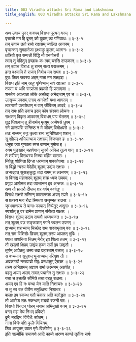 ```yaml
---
title: 003 Viradha attacks Sri Rama and Lakshmana
title_english: 003 Viradha attacks Sri Rama and Lakshmana

---
```

<div class="audioEmbed"  caption="श्रीराम-हरिसीताराममूर्ति-घनपाठिभ्यां वचनम्" src="https://archive.org/download/Ramayana-recitation-Sriram-harisItArAmamUrti-Ghanapaati-v2/Kanda_3/Kanda_3_ARK-003-Rama_Viradha_Yudhdham.mp3"></div>

अथ उवाच पुनर् वाक्यम् विराधः पूरयन् वनम् ।  
पृच्छतो मम हि ब्रूतम् कौ युवाम् क्व गमिष्यथः ॥ ३-३-१  
तम् उवाच ततो रामो राक्षसम् ज्वलित आननम् ।  
पृच्छन्तम् सुमहातेजा इक्ष्वाकु कुलम् आत्मनः ॥ ३-३-२  
क्षत्रियौ वृत्त सम्पन्नौ विद्धि नौ वनगोचरौ ।  
त्वाम् तु वेदितुम् इच्छावः कः त्वम् चरसि दण्डकान् ॥ ३-३-३  
तम् उवाच विराधः तु रामम् सत्य पराक्रमम् ।  
हन्त वक्ष्यामि ते राजन् निबोध मम राघव ॥ ३-३-४  
पुत्रः किल जवस्य अहम् माता मम शतह्रदा ।  
विराध इति माम् आहुः पृथिव्याम् सर्व राक्षसाः ॥ ३-३-५  
तपसा च अभि सम्प्राप्ता ब्रह्मणो हि प्रसादजा ।  
शस्त्रेण अवध्यता लोके अच्छेद्य अभेद्यत्वम् एव च ॥ ३-३-६  
उत्सृज्य प्रमदाम् एनाम् अनपेक्षौ यथा आगतम् ।  
त्वरमाणौ पलायेथाम् न वाम् जीवितम् आददे ॥ ३-३-७  
तम् रामः प्रति उवाच इदम् कोप संरक्त लोचनः ।  
राक्षसम् विकृत आकारम् विराधम् पाप चेतसम् ॥ ३-३-८  
क्षुद्र धिक्त्वाम् तु हीनार्थम् मृत्युम् अन्वेषसे ध्रुवम् ।  
रणे प्राप्स्यसि सन्तिष्ठ न मे जीवन् विमोक्ष्यसे ॥ ३-३-९  
ततः सज्यम् धनुः कृत्वा रामः सुनिशितान् शरान् ।  
सु शीघ्रम् अभिसन्धाय राक्षसम् निजघान ह ॥ ३-३-१०  
धनुषा ज्या गुणवता सप्त बाणान् मुमोच ह ।  
रुक्म पुङ्खान् महावेगान् सुपर्ण अनिल तुल्य गान् ॥ ३-३-११  
ते शरीरम् विराधस्य भित्त्वा बर्हिण वाससः ।  
निपेतुः शोणिता दिग्धा धरण्याम् पावकोपमाः ॥ ३-३-१२  
स विद्धो न्यस्य वैदेहीम् शूलम् उद्यंय राक्षसः ।  
अभ्यद्रवत् सुसङ्क्रुद्धः तदा रामम् स लक्ष्मणम् ॥ ३-३-१३  
स विनद्य महानादम् शूलम् शक्र ध्वज उपमम् ।  
प्रगृह्य अशोभत तदा व्यात्तानन इव अन्तकः ॥ ३-३-१४  
अथ तौ भ्रातरौ दीप्तम् शर वर्षम् ववर्षतुः ।  
विराधे राक्षसे तस्मिन् कालान्तक अयम् उपमे ॥ ३-३-१५  
स प्रहस्य महा रौद्रः स्थित्वा अजृम्भत राक्षसः ।  
जृम्भमाणस्य ते बाणाः कायात् निष्पेतुर् अशुगाः ॥ ३-३-१६  
स्पर्शात् तु वर दानेन प्राणान् संरोध्य राक्षसः ।  
विराधः शूलम् उद्यंय राघवौ अभ्यधावत ॥ ३-३-१७  
तत् शूलम् वज्र सङ्काशम् गगने ज्वलन उपमम् ।  
द्वाभ्याम् शराभ्याम् चिच्छेद रामः शस्त्रभृताम् वरः ॥ ३-३-१८  
तत् राम विशिखैः छिन्नम् शूलम् तस्य आपतत् भुविः ।  
पपात अशनिना चिन्नम् मेरोर् इव शिला तलम् ॥ ३-३-१९  
तौ खड्गौ क्षिप्रम् उद्यंय कृष्ण सर्पौ इव उद्यतौ ।  
तूर्णम् आपेततुः तस्य तदा प्रहारताम् बलात् ॥ ३-३-२०  
स वध्यमान सुभृशम् भुजाभ्याम् परिगृह्य तौ ।  
अप्रकम्प्यौ नरव्याघ्रौ रौद्रः प्रस्थातुम् ऐच्छत ॥ ३-३-२१  
तस्य अभिप्रायम् अज्ञाय रामो लक्ष्मणम् अब्रवीत् ।  
वहतु अयम् अलम् तावत् पथानेन तु राक्षसः ॥ ३-३-२२  
यथा च इच्छति सौमित्रे तथा वहतु राक्षसः ।  
अयम् एव हि नः पन्था येन याति निशाचरः ॥ ३-३-२३  
स तु स्व बल वीर्येण समुत्क्षिप्य निशाचरः ।  
बालाः इव स्कन्ध गतौ चकार अति बलोद्धतः ॥ ३-३-२४  
तौ आरोप्य ततः स्कन्धम् राघवो रजनी चरः ।  
विराधो विनदन् घोरम् जगाम अभिमुखो वनम् ॥ ३-३-२५  
वनम् महा मेघ निभम् प्रविष्टो  
द्रुमैः महद्भिः विविधैः उपेतम् ।  
नाना विधैः पक्षि कुलैः विचित्रम्  
शिव आयुतम् व्याल मृगैः विकीर्णम् ॥ ३-३-२६  
इति वाल्मीकि रामायणे आदि काव्ये अरण्य काण्डे तृतीयः सर्गः